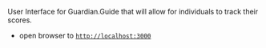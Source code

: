 User Interface for Guardian.Guide that will allow for individuals to track their scores.
 
 
 
- open browser to [`http://localhost:3000`](http://localhost:3000)
